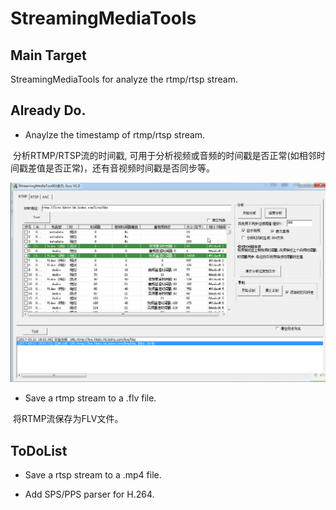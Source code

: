 # StreamingMediaTools

## Main Target 
StreamingMediaTools for analyze the rtmp/rtsp stream.

## Already Do.
- Anaylze the timestamp of rtmp/rtsp stream.

  分析RTMP/RTSP流的时间戳, 可用于分析视频或音频的时间戳是否正常(如相邻时间戳差值是否正常)，还有音视频时间戳是否同步等。
  
  ![RTMP Stream Analyze](https://github.com/ZhaoliangGuo/Resources/blob/master/images/rtmp_analyze.jpg)
  
- Save a rtmp stream to a .flv file.

  将RTMP流保存为FLV文件。
  
## ToDoList
- Save a rtsp stream to a .mp4 file.

- Add SPS/PPS parser for H.264.
